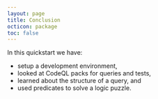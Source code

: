 ```yaml
---
layout: page
title: Conclusion
octicon: package
toc: false
---
```


In this quickstart we have:

- setup a development environment,
- looked at CodeQL packs for queries and tests,
- learned about the structure of a query, and
- used predicates to solve a logic puzzle.

